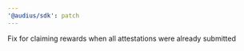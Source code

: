 ```yaml
---
'@audius/sdk': patch
---
```


Fix for claiming rewards when all attestations were already submitted
